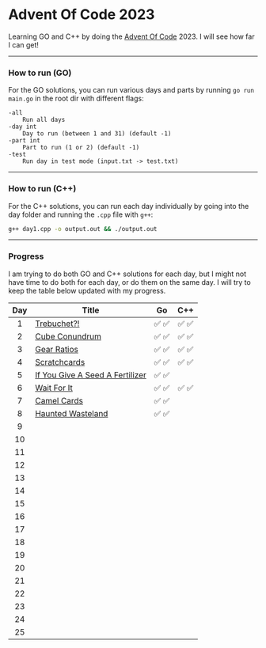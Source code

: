 # Advent Of Code 2023

Learning GO and C++ by doing the [Advent Of Code](https://adventofcode.com/2023/about) 2023. I will see how far I can get!

---

### How to run (GO)

For the GO solutions, you can run various days and parts by running `go run main.go` in the root dir with different flags:

```
-all
    Run all days
-day int
    Day to run (between 1 and 31) (default -1)
-part int
    Part to run (1 or 2) (default -1)
-test
    Run day in test mode (input.txt -> test.txt)
```

---

### How to run (C++)

For the C++ solutions, you can run each day individually by going into the day folder and running the `.cpp` file with `g++`:

```bash
g++ day1.cpp -o output.out && ./output.out
```

---

### Progress

I am trying to do both GO and C++ solutions for each day, but I might not have time to do both for each day, or do them on the same day. I will try to keep the table below updated with my progress.

| Day | Title                                                                  |  Go   |  C++  |
| :-: | ---------------------------------------------------------------------- | :---: | :---: |
|  1  | [Trebuchet?!](https://adventofcode.com/2023/day/1)                     | ✅ ✅ | ✅ ✅ |
|  2  | [Cube Conundrum](https://adventofcode.com/2023/day/2)                  | ✅ ✅ | ✅ ✅ |
|  3  | [Gear Ratios](https://adventofcode.com/2023/day/3)                     | ✅ ✅ | ✅ ✅ |
|  4  | [Scratchcards](https://adventofcode.com/2023/day/4)                    | ✅ ✅ | ✅ ✅ |
|  5  | [If You Give A Seed A Fertilizer](https://adventofcode.com/2023/day/5) | ✅ ✅ |       |
|  6  | [Wait For It](https://adventofcode.com/2023/day/6)                     | ✅ ✅ | ✅ ✅ |
|  7  | [Camel Cards](https://adventofcode.com/2023/day/7)                     | ✅ ✅ |       |
|  8  | [Haunted Wasteland](https://adventofcode.com/2023/day8)                | ✅ ✅ |       |
|  9  |                                                                        |       |       |
| 10  |                                                                        |       |       |
| 11  |                                                                        |       |       |
| 12  |                                                                        |       |       |
| 13  |                                                                        |       |       |
| 14  |                                                                        |       |       |
| 15  |                                                                        |       |       |
| 16  |                                                                        |       |       |
| 17  |                                                                        |       |       |
| 18  |                                                                        |       |       |
| 19  |                                                                        |       |       |
| 20  |                                                                        |       |       |
| 21  |                                                                        |       |       |
| 22  |                                                                        |       |       |
| 23  |                                                                        |       |       |
| 24  |                                                                        |       |       |
| 25  |                                                                        |       |       |
